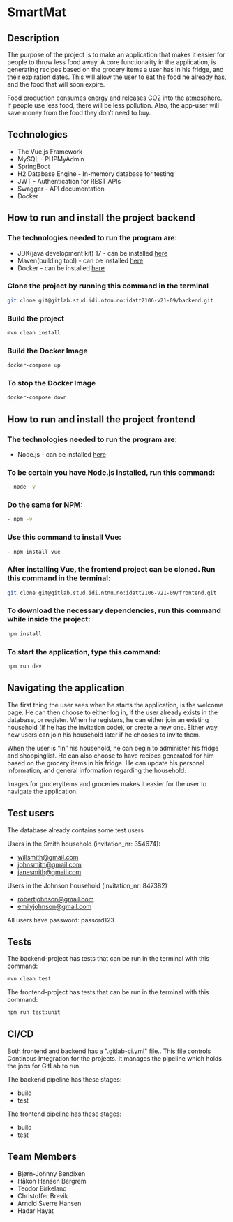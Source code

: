 # SmartMat

## Description

The purpose of the project is to make an application that makes it easier for people to throw less food away. A core functionality in the application, is generating recipes based on the grocery items a user has in his fridge, and their expiration dates. This will allow the user to eat the food he already has, and the food that will soon expire.

Food production consumes energy and releases CO2 into the atmosphere. If people use less food, there will be less pollution. Also, the app-user will save money from the food they don’t need to buy. 


## Technologies
- The Vue.js Framework 
- MySQL - PHPMyAdmin
- SpringBoot 
- H2 Database Engine - In-memory database for testing
- JWT - Authentication for REST APIs
- Swagger - API documentation
- Docker


## How to run and install the project backend
### The technologies needed to run the program are:
- JDK(java development kit) 17 - can be installed [here](https://www.oracle.com/java/technologies/downloads/#java17)
- Maven(building tool) - can be installed [here](https://maven.apache.org/download.cgi)
- Docker - can be installed [here](https://www.docker.com/products/docker-desktop/)

### Clone the project by running this command in the terminal
```sh
git clone git@gitlab.stud.idi.ntnu.no:idatt2106-v21-09/backend.git
```

### Build the project
```sh
mvn clean install
```

### Build the Docker Image
```sh
docker-compose up
```

### To stop the Docker Image
```sh
docker-compose down
```






## How to run and install the project frontend
### The technologies needed to run the program are:

- Node.js - can be installed [here](https://nodejs.org/en/download)

### To be certain you have Node.js installed, run this command:
```sh
- node -v
```


### Do the same for NPM:
```sh
- npm -v
```

### Use this command to install Vue:

```sh
- npm install vue
```

### After installing Vue, the frontend project can be cloned. Run this command in the terminal:

```sh
git clone git@gitlab.stud.idi.ntnu.no:idatt2106-v21-09/frontend.git
```

### To download the necessary dependencies, run this command while inside the project:


```sh
npm install
```

### To start the application, type this command:

```sh
npm run dev
```

## Navigating the application
The first thing the user sees when he starts the application, is the welcome page. He can then choose to either log in, if the user already exists in the database, or register. When he registers, he can either join an existing household (if he has the invitation code), or create a new one. Either way, new users can join his household later if he chooses to invite them.

When the user is “in” his household, he can begin to administer his fridge and shoppinglist. He can also choose to have recipes generated for him based on the grocery items in his fridge. He can update his personal information, and general information regarding the household. 

Images for groceryitems and groceries makes it easier for the user to navigate the application. 

## Test users
The database already contains some test users 

Users in the Smith household (invitation_nr: 354674):
- willsmith@gmail.com
- johnsmith@gmail.com
- janesmith@gmail.com

Users in the Johnson household (invitation_nr: 847382)
- robertjohnson@gmail.com
- emilyjohnson@gmail.com

All users have password: passord123

## Tests

The backend-project has tests that can be run in the terminal with this command:

```sh
mvn clean test
```


The frontend-project has tests that can be run in the terminal with this command:
```sh
npm run test:unit
```


## CI/CD

Both frontend and backend has a ".gitlab-ci.yml" file.. This file controls Continous Integration for the projects. It manages the pipeline which holds the jobs for GitLab to run.

The backend pipeline has these stages:
- build
- test


The frontend pipeline has these stages:
- build
- test


## Team Members
- Bjørn-Johnny Bendixen
- Håkon Hansen Bergrem
- Teodor Birkeland
- Christoffer Brevik
- Arnold Sverre Hansen
- Hadar Hayat
